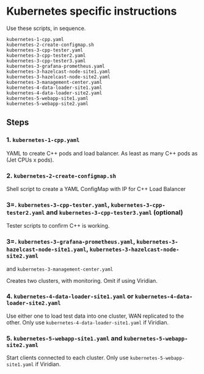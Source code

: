 # Kubernetes specific instructions

Use these scripts, in sequence.

```
kubernetes-1-cpp.yaml
kubernetes-2-create-configmap.sh
kubernetes-3-cpp-tester.yaml
kubernetes-3-cpp-tester2.yaml
kubernetes-3-cpp-tester3.yaml
kubernetes-3-grafana-prometheus.yaml
kubernetes-3-hazelcast-node-site1.yaml
kubernetes-3-hazelcast-node-site2.yaml
kubernetes-3-management-center.yaml
kubernetes-4-data-loader-site1.yaml
kubernetes-4-data-loader-site2.yaml
kubernetes-5-webapp-site1.yaml
kubernetes-5-webapp-site2.yaml
```

## Steps

### 1. `kubernetes-1-cpp.yaml`

YAML to create C++ pods and load balancer. As least as many C++ pods as (Jet CPUs x pods).

### 2. `kubernetes-2-create-configmap.sh`

Shell script to create a YAML ConfigMap with IP for C++ Load Balancer

### 3=. `kubernetes-3-cpp-tester.yaml`, `kubernetes-3-cpp-tester2.yaml` and `kubernetes-3-cpp-tester3.yaml` (optional)

Tester scripts to confirm C++ is working.

### 3=. `kubernetes-3-grafana-prometheus.yaml`, `kubernetes-3-hazelcast-node-site1.yaml`, `kubernetes-3-hazelcast-node-site2.yaml`
and `kubernetes-3-management-center.yaml`

Creates two clusters, with monitoring. Omit if using Viridian.

### 4. `kubernetes-4-data-loader-site1.yaml` or `kubernetes-4-data-loader-site2.yaml`

Use either one to load test data into one cluster, WAN replicated to the other.
Only use `kubernetes-4-data-loader-site1.yaml` if Viridian.

### 5. `kubernetes-5-webapp-site1.yaml` and `kubernetes-5-webapp-site2.yaml`

Start clients connected to each cluster.
Only use `kubernetes-5-webapp-site1.yaml` if Viridian.





